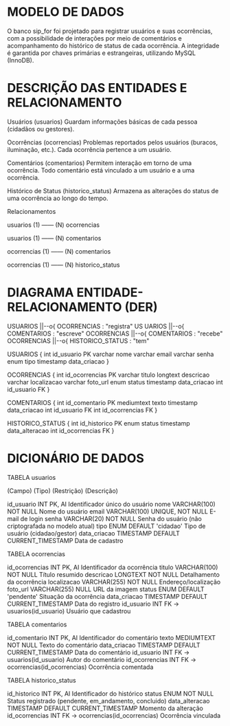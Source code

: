 # MODELO DE DADOS
O banco sip_for foi projetado para registrar usuários e suas ocorrências, com a possibilidade de interações por meio de comentários e acompanhamento do histórico de status de cada ocorrência.
A integridade é garantida por chaves primárias e estrangeiras, utilizando MySQL (InnoDB).

# DESCRIÇÃO DAS ENTIDADES E RELACIONAMENTO 
  Usuários (usuarios)
    Guardam informações básicas de cada pessoa (cidadãos ou gestores).

  Ocorrências (ocorrencias)
    Problemas reportados pelos usuários (buracos, iluminação, etc.). Cada ocorrência pertence a um usuário.

  Comentários (comentarios)
    Permitem interação em torno de uma ocorrência. Todo comentário está vinculado a um usuário e a uma ocorrência.

  Histórico de Status (historico_status)
    Armazena as alterações do status de uma ocorrência ao longo do tempo.

  Relacionamentos

  usuarios (1) —— (N) ocorrencias

  usuarios (1) —— (N) comentarios

  ocorrencias (1) —— (N) comentarios

  ocorrencias (1) —— (N) historico_status

# DIAGRAMA ENTIDADE-RELACIONAMENTO (DER)
  USUARIOS ||--o{ OCORRENCIAS : "registra"
  US UARIOS ||--o{ COMENTARIOS : "escreve"
  OCORRENCIAS ||--o{ COMENTARIOS : "recebe"
  OCORRENCIAS ||--o{ HISTORICO_STATUS : "tem" 

  USUARIOS {
        int id_usuario PK
        varchar nome
        varchar email
        varchar senha
        enum tipo
        timestamp data_criacao
    }

  OCORRENCIAS {
        int id_ocorrencias PK
        varchar titulo
        longtext descricao
        varchar localizacao
        varchar foto_url
        enum status
        timestamp data_criacao
        int id_usuario FK
    }

   COMENTARIOS {
        int id_comentario PK
        mediumtext texto
        timestamp data_criacao
        int id_usuario FK
        int id_ocorrencias FK
    }
    
  HISTORICO_STATUS {
        int id_historico PK
        enum status
        timestamp data_alteracao
        int id_ocorrencias FK
    }

# DICIONÁRIO DE DADOS
   TABELA usuarios
   
  (Campo)	(Tipo)	(Restrição)	(Descrição)
  
  id_usuario	INT	PK, AI	Identificador único do usuário
  nome	VARCHAR(100)	NOT NULL	Nome do usuário
  email	VARCHAR(100)	UNIQUE, NOT NULL	E-mail de login
  senha	VARCHAR(20)	NOT NULL	Senha do usuário (não criptografada no modelo atual)
  tipo	ENUM	DEFAULT 'cidadao'	Tipo de usuário (cidadao/gestor)
  data_criacao	TIMESTAMP	DEFAULT CURRENT_TIMESTAMP	Data de cadastro

  TABELA ocorrencias

  id_ocorrencias	INT	PK, AI	Identificador da ocorrência
  titulo	VARCHAR(100)	NOT NULL	Título resumido
  descricao	LONGTEXT	NOT NULL	Detalhamento da ocorrência
  localizacao	VARCHAR(255)	NOT NULL	Endereço/localização
  foto_url	VARCHAR(255)	NULL	URL da imagem
  status	ENUM	DEFAULT 'pendente'	Situação da ocorrência
  data_criacao	TIMESTAMP	DEFAULT CURRENT_TIMESTAMP	Data do registro
  id_usuario	INT	FK → usuarios(id_usuario)	Usuário que cadastrou

  TABELA comentarios

  id_comentario	INT	PK, AI	Identificador do comentário
  texto	MEDIUMTEXT	NOT NULL	Texto do comentário
  data_criacao	TIMESTAMP	DEFAULT CURRENT_TIMESTAMP	Data do comentário
  id_usuario	INT	FK → usuarios(id_usuario)	Autor do comentário
  id_ocorrencias	INT	FK → ocorrencias(id_ocorrencias)	Ocorrência comentada

  TABELA historico_status

  id_historico	INT	PK, AI	Identificador do histórico
  status	ENUM	NOT NULL	Status registrado (pendente, em_andamento, concluido)
  data_alteracao	TIMESTAMP	DEFAULT CURRENT_TIMESTAMP	Momento da alteração
  id_ocorrencias	INT	FK → ocorrencias(id_ocorrencias)	Ocorrência vinculada

